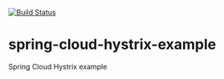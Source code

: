 [![Build Status](https://travis-ci.org/ExampleDriven/spring-cloud-hystrix-example.svg?branch=master)](https://travis-ci.org/ExampleDriven/spring-cloud-hystrix-example)
# spring-cloud-hystrix-example
Spring Cloud Hystrix example
